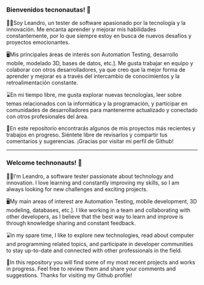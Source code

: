 ### Bienvenidos tecnonautas! 👋

:raising_hand_man:Soy Leandro, un tester de software apasionado por la tecnología y la innovación. Me encanta aprender y mejorar mis habilidades constantemente, por lo que siempre estoy en busca de nuevos desafíos y proyectos emocionantes.

:desktop_computer:Mis principales áreas de interés son Automation Testing, desarrollo mobile, modelado 3D, bases de datos, etc.]. Me gusta trabajar en equipo y colaborar con otros desarrolladores, ya que creo que la mejor forma de aprender y mejorar es a través del intercambio de conocimientos y la retroalimentación constante.

:hourglass:En mi tiempo libre, me gusta explorar nuevas tecnologías, leer sobre temas relacionados con la informática y la programación, y participar en comunidades de desarrolladores para mantenerme actualizado y conectado con otros profesionales del área.

:hugs:En este repositorio encontrarás algunos de mis proyectos más recientes y trabajos en progreso. Siéntete libre de revisarlos y compartir tus comentarios y sugerencias. ¡Gracias por visitar mi perfil de Github!

---

### Welcome technonauts! 👋

:raising_hand_man:I'm Leandro, a software tester passionate about technology and innovation. I love learning and constantly improving my skills, so I am always looking for new challenges and exciting projects.

:desktop_computer:My main areas of interest are Automation Testing, mobile development, 3D modeling, databases, etc.]. I like working in a team and collaborating with other developers, as I believe that the best way to learn and improve is through knowledge sharing and constant feedback.

:hourglass:In my spare time, I like to explore new technologies, read about computer and programming related topics, and participate in developer communities to stay up-to-date and connected with other professionals in the field.

:hugs:In this repository you will find some of my most recent projects and works in progress. Feel free to review them and share your comments and suggestions. Thanks for visiting my Github profile!
